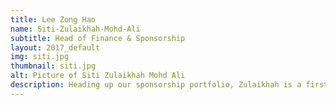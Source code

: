 ```yaml
---
title: Lee Zong Hao
name: Siti-Zulaikhah-Mohd-Ali
subtitle: Head of Finance & Sponsorship
layout: 2017_default
img: siti.jpg
thumbnail: siti.jpg
alt: Picture of Siti Zulaikhah Mohd Ali
description: Heading up our sponsorship portfolio, Zulaikhah is a first year student majoring in Accountancy who is a knowledge seeker- this has led her to play a role in MSTC to understand STEM related issues better. During her time at IISM A Levels, she was elected as Treasurer for Student Council and received numerous awards for her outstanding academic achievements.
---
```

